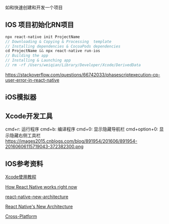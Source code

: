 如和快速创建和开发一个项目

## IOS 项目初始化RN项目
```js
npx react-native init ProjectName
// Downloading & Copying & Processing  template 
// Installing dependencies & CocoaPods dependencies 
cd ProjectName && npx react-native run-ios
// Building the app
// Installing & Launching app
// rm -rf /Users/weiqian/Library/Developer/Xcode/DerivedData
```
https://stackoverflow.com/questions/66742033/phasescriptexecution-cp-user-error-in-react-native


## iOS模拟器

## Xcode开发工具
cmd+r: 运行程序
cmd+b: 编译程序
cmd+0: 显示隐藏导航栏
cmd+option+0: 显示隐藏右侧工具栏
https://images2015.cnblogs.com/blog/891954/201606/891954-20160606115719043-372382300.png

##  IOS参考资料

[Xcode使用教程](
https://zhi-ming-zhang.gitbooks.io/macos/content/Tutorial-for-Beginner/Intro-to-Xcode.html)

[How React Native works right now](https://www.freecodecamp.org/news/how-react-native-constructs-app-layouts-and-how-fabric-is-about-to-change-it-dd4cb510d055/)

[react-native-new-architecture](http://www.ayqy.net/blog/react-native-new-architecture/)

[React Native's New Architecture](https://www.youtube.com/watch?v=UcqRXTriUVI)

[Cross-Platform](https://medium.com/airbnb-engineering/react-native-at-airbnb-the-technology-dafd0b43838#992a)


